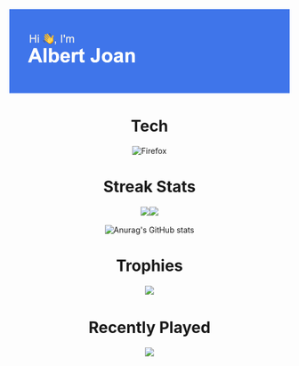 <img  src="https://github.com/Albert2707/Albert2707/blob/main/header.png" />

<div align="center">

# Tech
![Firefox](https://img.shields.io/badge/Firefox-FF7139?style=for-the-badge&logo=Firefox-Browser&logoColor=white)
<br/>
# Streak Stats
[![](http://github-readme-streak-stats.herokuapp.com?user=Albert2707&theme=dracula&border_radius=5)](https://git.io/streak-stats)[![](https://github-readme-stats.vercel.app/api/top-langs/?username=Albert2707&layout=donut&theme=dracula)](https://github.com/Albert2707/github-readme-stats)

![Anurag's GitHub stats](https://github-readme-stats.vercel.app/api?username=anuraghazra&show_icons=true&theme=dracula)<br/>
# Trophies
![](https://github-profile-trophy.vercel.app/?username=Albert2707&theme=dracula)

# Recently Played
![](https://spotify-recently-played-readme.vercel.app/api?user=82nihz4bc830hxh5o2pijv3kd)<br/>


<!--
**Albert2707/Albert2707** is a ✨ _special_ ✨ repository because its `README.md` (this file) appears on your GitHub profile.

Here are some ideas to get you started:
- 🔭 I’m currently working on ...
- 🌱 I’m currently learning ...
- 👯 I’m looking to collaborate on ...
- 🤔 I’m looking for help with ...
- 💬 Ask me about ...
- 📫 How to reach me: ...
- 😄 Pronouns: ...
- ⚡ Fun fact: ...
-->

</div>
